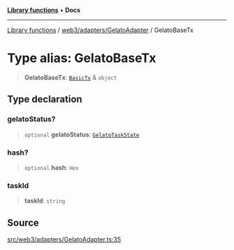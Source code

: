 [**Library functions**](../../../../README.md) • **Docs**

***

[Library functions](../../../../modules.md) / [web3/adapters/GelatoAdapter](../README.md) / GelatoBaseTx

# Type alias: GelatoBaseTx

> **GelatoBaseTx**: [`BasicTx`](../../types/type-aliases/BasicTx.md) & `object`

## Type declaration

### gelatoStatus?

> `optional` **gelatoStatus**: [`GelatoTaskState`](../enumerations/GelatoTaskState.md)

### hash?

> `optional` **hash**: `Hex`

### taskId

> **taskId**: `string`

## Source

[src/web3/adapters/GelatoAdapter.ts:35](https://github.com/bgd-labs/fe-shared/blob/bcb81f075c57b42adfeb5f3e6c387d13f532f431/src/web3/adapters/GelatoAdapter.ts#L35)
